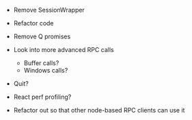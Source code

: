- Remove SessionWrapper
- Refactor code
- Remove Q promises
- Look into more advanced RPC calls
    - Buffer calls?
    - Windows calls?

- Quit?

- React perf profiling?
- Refactor out so that other node-based RPC clients can use it
